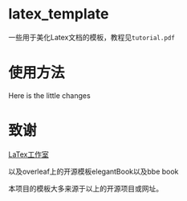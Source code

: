 # latex_template
一些用于美化Latex文档的模板，教程见`tutorial.pdf`

# 使用方法

Here is the little changes

# 致谢
[LaTex工作室](https://www.latexstudio.net/category/tex-design.html)

以及overleaf上的开源模板elegantBook以及bbe book

本项目的模板大多来源于以上的开源项目或网址。